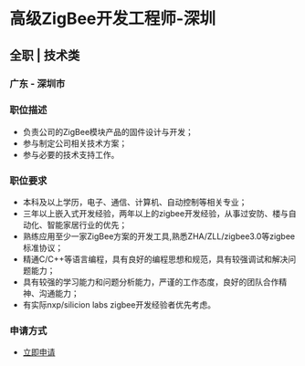 
# 高级ZigBee开发工程师-深圳
## 全职  |  技术类
### 广东 - 深圳市

### 职位描述
- 负责公司的ZigBee模块产品的固件设计与开发；
- 参与制定公司相关技术方案；
- 参与必要的技术支持工作。
### 职位要求
- 本科及以上学历，电子、通信、计算机、自动控制等相关专业；
- 三年以上嵌入式开发经验，两年以上的zigbee开发经验，从事过安防、楼与自动化、智能家居行业的优先；
- 熟练应用至少一家ZigBee方案的开发工具,熟悉ZHA/ZLL/zigbee3.0等zigbee标准协议；
- 精通C/C++等语言编程，具有良好的编程思想和规范，具有较强调试和解决问题能力；
- 具有较强的学习能力和问题分析能力，严谨的工作态度，良好的团队合作精神、沟通能力；
- 有实际nxp/silicion labs zigbee开发经验者优先考虑。
### 申请方式
- <a href="mailto:hr@tuya.com?subject=求职简历-高级ZigBee开发工程师-深圳-来自GitHub">立即申请</a>